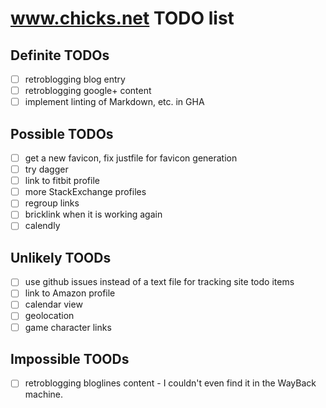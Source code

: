 # www.chicks.net TODO list

## Definite TODOs
- [ ] retroblogging blog entry
- [ ] retroblogging google+ content
- [ ] implement linting of Markdown, etc. in GHA

## Possible TODOs
- [ ] get a new favicon, fix justfile for favicon generation
- [ ] try dagger
- [ ] link to fitbit profile
- [ ] more StackExchange profiles
- [ ] regroup links
- [ ] bricklink when it is working again
- [ ] calendly

## Unlikely TOODs
- [ ] use github issues instead of a text file for tracking site todo items
- [ ] link to Amazon profile
- [ ] calendar view
- [ ] geolocation
- [ ] game character links

## Impossible TOODs
- [ ] retroblogging bloglines content - I couldn't even find it in the WayBack machine.
